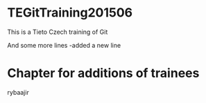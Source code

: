 # TEGitTraining201506

This is a Tieto Czech training of Git

And some more lines
-added a new line

# Chapter for additions of trainees
rybaajir

